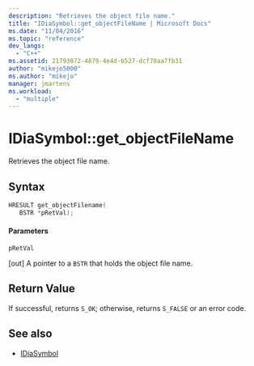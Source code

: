 ```yaml
---
description: "Retrieves the object file name."
title: "IDiaSymbol::get_objectFileName | Microsoft Docs"
ms.date: "11/04/2016"
ms.topic: "reference"
dev_langs:
  - "C++"
ms.assetid: 21793872-4879-4e4d-b527-dcf70aa7fb31
author: "mikejo5000"
ms.author: "mikejo"
manager: jmartens
ms.workload:
  - "multiple"
---
```

# IDiaSymbol::get_objectFileName
Retrieves the object file name.

## Syntax

```C++
HRESULT get_objectFilename(
   BSTR *pRetVal);
```

#### Parameters
 `pRetVal`

[out] A pointer to a `BSTR` that holds the object file name.

## Return Value
 If successful, returns `S_OK`; otherwise, returns `S_FALSE` or an error code.

## See also
- [IDiaSymbol](../../debugger/debug-interface-access/idiasymbol.md)
